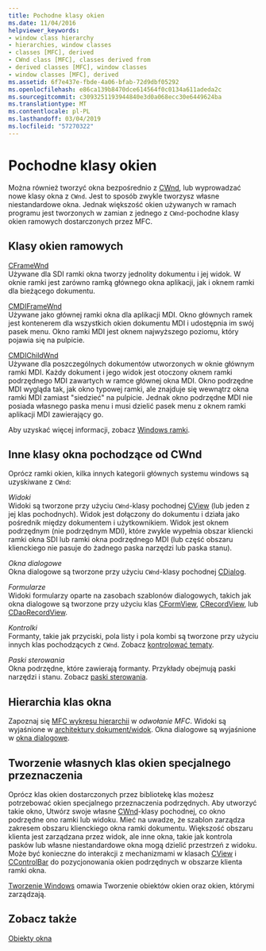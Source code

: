 ```yaml
---
title: Pochodne klasy okien
ms.date: 11/04/2016
helpviewer_keywords:
- window class hierarchy
- hierarchies, window classes
- classes [MFC], derived
- CWnd class [MFC], classes derived from
- derived classes [MFC], window classes
- window classes [MFC], derived
ms.assetid: 6f7e437e-fbde-4a06-bfab-72d9dbf05292
ms.openlocfilehash: e86ca139b8470dce614564f0c0134a611adeda2c
ms.sourcegitcommit: c3093251193944840e3d0a068ecc30e6449624ba
ms.translationtype: MT
ms.contentlocale: pl-PL
ms.lasthandoff: 03/04/2019
ms.locfileid: "57270322"
---
```

# <a name="derived-window-classes"></a>Pochodne klasy okien

Można również tworzyć okna bezpośrednio z [CWnd](../mfc/reference/cwnd-class.md), lub wyprowadzać nowe klasy okna z `CWnd`. Jest to sposób zwykle tworzysz własne niestandardowe okna. Jednak większość okien używanych w ramach programu jest tworzonych w zamian z jednego z `CWnd`-pochodne klasy okien ramowych dostarczonych przez MFC.

## <a name="frame-window-classes"></a>Klasy okien ramowych

[CFrameWnd](../mfc/reference/cframewnd-class.md)<br/>
Używane dla SDI ramki okna tworzy jednolity dokumentu i jej widok. W oknie ramki jest zarówno ramką głównego okna aplikacji, jak i oknem ramki dla bieżącego dokumentu.

[CMDIFrameWnd](../mfc/reference/cmdiframewnd-class.md)<br/>
Używane jako głównej ramki okna dla aplikacji MDI. Okno głównych ramek jest kontenerem dla wszystkich okien dokumentu MDI i udostępnia im swój pasek menu. Okno ramki MDI jest oknem najwyższego poziomu, który pojawia się na pulpicie.

[CMDIChildWnd](../mfc/reference/cmdichildwnd-class.md)<br/>
Używane dla poszczególnych dokumentów utworzonych w oknie głównym ramki MDI. Każdy dokument i jego widok jest otoczony oknem ramki podrzędnego MDI zawartych w ramce głównej okna MDI. Okno podrzędne MDI wygląda tak, jak okno typowej ramki, ale znajduje się wewnątrz okna ramki MDI zamiast "siedzieć" na pulpicie. Jednak okno podrzędne MDI nie posiada własnego paska menu i musi dzielić pasek menu z oknem ramki aplikacji MDI zawierający go.

Aby uzyskać więcej informacji, zobacz [Windows ramki](../mfc/frame-windows.md).

## <a name="other-window-classes-derived-from-cwnd"></a>Inne klasy okna pochodzące od CWnd

Oprócz ramki okien, kilka innych kategorii głównych systemu windows są uzyskiwane z `CWnd`:

*Widoki*<br/>
Widoki są tworzone przy użyciu `CWnd`-klasy pochodnej [CView](../mfc/reference/cview-class.md) (lub jeden z jej klas pochodnych). Widok jest dołączony do dokumentu i działa jako pośrednik między dokumentem i użytkownikiem. Widok jest oknem podrzędnym (nie podrzędnym MDI), które zwykle wypełnia obszar kliencki ramki okna SDI lub ramki okna podrzędnego MDI (lub część obszaru klienckiego nie pasuje do żadnego paska narzędzi lub paska stanu).

*Okna dialogowe*<br/>
Okna dialogowe są tworzone przy użyciu `CWnd`-klasy pochodnej [CDialog](../mfc/reference/cdialog-class.md).

*Formularze*<br/>
Widoki formularzy oparte na zasobach szablonów dialogowych, takich jak okna dialogowe są tworzone przy użyciu klas [CFormView](../mfc/reference/cformview-class.md), [CRecordView](../mfc/reference/crecordview-class.md), lub [CDaoRecordView](../mfc/reference/cdaorecordview-class.md).

*Kontrolki*<br/>
Formanty, takie jak przyciski, pola listy i pola kombi są tworzone przy użyciu innych klas pochodzących z `CWnd`. Zobacz [kontrolować tematy](../mfc/controls-mfc.md).

*Paski sterowania*<br/>
Okna podrzędne, które zawierają formanty. Przykłady obejmują paski narzędzi i stanu. Zobacz [paski sterowania](../mfc/control-bars.md).

## <a name="window-class-hierarchy"></a>Hierarchia klas okna

Zapoznaj się [MFC wykresu hierarchii](../mfc/hierarchy-chart.md) w *odwołanie MFC*. Widoki są wyjaśnione w [architektury dokument/widok](../mfc/document-view-architecture.md). Okna dialogowe są wyjaśnione w [okna dialogowe](../mfc/dialog-boxes.md).

## <a name="creating-your-own-special-purpose-window-classes"></a>Tworzenie własnych klas okien specjalnego przeznaczenia

Oprócz klas okien dostarczonych przez bibliotekę klas możesz potrzebować okien specjalnego przeznaczenia podrzędnych. Aby utworzyć takie okno, Utwórz swoje własne [CWnd](../mfc/reference/cwnd-class.md)-klasy pochodnej, co okno podrzędne ono ramki lub widoku. Mieć na uwadze, że szablon zarządza zakresem obszaru klienckiego okna ramki dokumentu. Większość obszaru klienta jest zarządzana przez widok, ale inne okna, takie jak kontrola pasków lub własne niestandardowe okna mogą dzielić przestrzeń z widoku. Może być konieczne do interakcji z mechanizmami w klasach [CView](../mfc/reference/cview-class.md) i [CControlBar](../mfc/reference/ccontrolbar-class.md) do pozycjonowania okien podrzędnych w obszarze klienta ramki okna.

[Tworzenie Windows](../mfc/creating-windows.md) omawia Tworzenie obiektów okien oraz okien, którymi zarządzają.

## <a name="see-also"></a>Zobacz także

[Obiekty okna](../mfc/window-objects.md)
